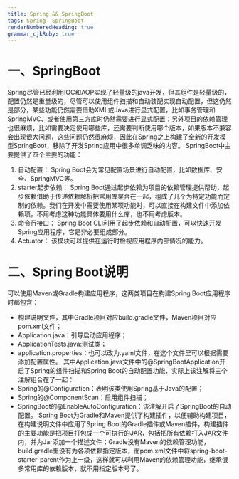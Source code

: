 ```yaml
---
title: Spring && SpringBoot
tags: Spring  SpringBoot
renderNumberedHeading: true
grammar_cjkRuby: true
---
```



# 一、SpringBoot
   Spring尽管已经利用IOC和AOP实现了轻量级的java开发，但其组件是轻量级的，配置仍然是重量级的，尽管可以使用组件扫描和自动装配实现自动配置，但这仍然是部分，某些功能仍然需要借助XML或Java进行显式配置，比如事务管理和SpringMVC、或者使用第三方库时仍然需要进行显式配置；另外项目的依赖管理也很麻烦，比如需要决定使用哪些库，还需要判断使用哪个版本，如果版本不兼容会出现很大问题，这些问题仍然很麻烦，因此在Spring之上构建了全新的开发模型SpringBoot，移除了开发Spring应用中很多单调乏味的内容。
   SpringBoot中主要提供了四个主要的功能：
 1. 自动配置：
    Spring Boot会为常见配置场景进行自动配置，比如数据库、安全、SpringMVC等。
 2. starter起步依赖：
    Spring Boot通过起步依赖为项目的依赖管理提供帮助，起步依赖借助于传递依赖解析把常用库聚合在一起，组成了几个为特定功能而定制的依赖。我们在开发中需要使用某项功能时，可以直接在构建文件中添加依赖项，不用考虑这种功能具体要用什么库，也不用考虑版本。
 3. 命令行接口：
    Spring Boot CLI利用了起步依赖和自动配置，可以快速开发Spring应用程序，它是非必要组成部分。
 4. Actuator：
    该模块可以提供在运行时检视应用程序内部情况的能力。

# 二、Spring Boot说明
  可以使用Maven或Gradle构建应用程序，这两类项目在构建Spring Boot应用程序时都包含：
 - 构建说明文件，其中Gradle项目对应build.gradle文件，Maven项目对应pom.xml文件；
 - Application.java：引导启动应用程序；
 - ApplicationTests.java:测试类；
 - application.properties：也可以改为.yaml文件，在这个文件里可以根据需要添加配置属性。
  其中Application.java文件中的@SpringBootApplication开启了Spring的组件扫描和Spring Boot的自动配置功能，实际上该注解将三个注解组合在了一起：
 - Spring的@Configuration：表明该类使用Spring基于Java的配置；
 - Spring的@ComponentScan：启用组件扫描；
 - SpringBoot的@EnableAutoConfiguration：该注解开启了SpringBoot的自动配置。
  Spring Boot为Gradle和Maven提供了构建插件，以便辅助构建项目，在构建说明文件中应用了Spring Boot的Gradle插件或Maven插件，构建插件的主要功能是把项目打包成一个可执行的JAR，包括把所有依赖打入JAR文件内，并为Jar添加一个描述文件；Gradle没有Maven的依赖管理功能，build.gradle里没有为各项依赖指定版本，而pom.xml文件中将spring-boot-starter-parent作为上一级，这样就可以利用Maven的依赖管理功能，继承很多常用库的依赖版本，就不用指定版本号了。

